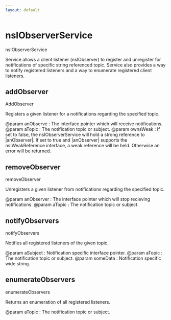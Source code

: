 ```yaml
---
layout: default
---
```


# nsIObserverService #

nsIObserverService

Service allows a client listener (nsIObserver) to register and unregister for 
notifications of specific string referenced topic. Service also provides a 
way to notify registered listeners and a way to enumerate registered client 
listeners.


## addObserver ##

AddObserver

Registers a given listener for a notifications regarding the specified
topic.

@param anObserve : The interface pointer which will receive notifications.
@param aTopic    : The notification topic or subject.
@param ownsWeak  : If set to false, the nsIObserverService will hold a 
                   strong reference to |anObserver|.  If set to true and 
                   |anObserver| supports the nsIWeakReference interface,
                   a weak reference will be held.  Otherwise an error will be
                   returned.


## removeObserver ##

removeObserver

Unregisters a given listener from notifications regarding the specified
topic.

@param anObserver : The interface pointer which will stop recieving
                    notifications.
@param aTopic     : The notification topic or subject.


## notifyObservers ##

notifyObservers

Notifies all registered listeners of the given topic.

@param aSubject : Notification specific interface pointer.
@param aTopic   : The notification topic or subject.
@param someData : Notification specific wide string.


## enumerateObservers ##

enumerateObservers

Returns an enumeration of all registered listeners.

@param aTopic   : The notification topic or subject.

